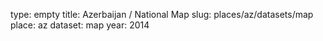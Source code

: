 type: empty
title: Azerbaijan / National Map
slug: places/az/datasets/map
place: az
dataset: map
year: 2014
